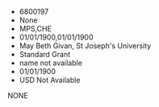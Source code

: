 * 6800197
* None
* MPS,CHE
* 01/01/1900,01/01/1900
* May Beth Givan, St Joseph's University
* Standard Grant
*   name not available
* 01/01/1900
* USD Not Available

NONE